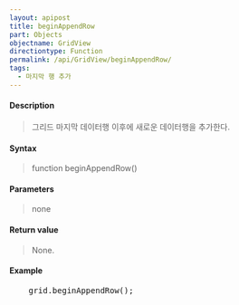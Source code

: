```yaml
---
layout: apipost
title: beginAppendRow
part: Objects
objectname: GridView
directiontype: Function
permalink: /api/GridView/beginAppendRow/
tags: 
  - 마지막 행 추가
---
```



#### Description

> 그리드 마지막 데이터행 이후에 새로운 데이터행을 추가한다.

#### Syntax

> function beginAppendRow()

#### Parameters

> none

#### Return value

> None.

#### Example

<pre class="prettyprint">
    grid.beginAppendRow();
</pre>

